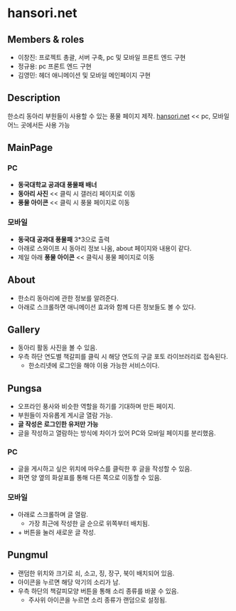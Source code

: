 # hansori.net


## Members & roles
* 이창진: 프로젝트 총괄, 서버 구축, pc 및 모바일 프론트 엔드 구현
* 정규용: pc 프론트 엔드 구현
* 김영민: 헤더 애니메이션 및 모바일 메인페이지 구현


## Description
한소리 동아리 부원들이 사용할 수 있는 풍물 페이지 제작.
[hansori.net](https://hansori.net) << pc, 모바일 어느 곳에서든 사용 가능


## MainPage
### PC
* **동국대학교 공과대 풍물패 배너**
* **동아리 사진** << 클릭 시 갤러리 페이지로 이동
* **풍물 아이콘** << 클릭 시 풍물 페이지로 이동

### 모바일
* **동국대 공과대 풍물패** 3*3으로 출력 
* 아래로 스와이프 시 동아리 정보 나옴, about 페이지와 내용이 같다.
*  제일 아래 **풍물 아이콘** << 클릭시 풍물 페이지로 이동


## About
* 한소리 동아리에 관한 정보를 알려준다. 
* 아래로 스크롤하면 애니메이션 효과와 함께 다른 정보들도 볼 수 있다.


## Gallery
* 동아리 활동 사진을 볼 수 있음.
*  우측 하단 연도별 책갈피를 클릭 시 해당 연도의 구글 포토 라이브러리로 접속된다. 
	* 한소리넷에 로그인을 해야 이용 가능한 서비스이다.


## Pungsa
* 오프라인 풍사와 비슷한 역할을 하기를 기대하며 만든 페이지.
* 부원들이 자유롭게 게시글 열람 가능.
* **글 작성은 로그인한 유저만 가능**
* 글을 작성하고 열람하는 방식에 차이가 있어 PC와 모바일 페이지를 분리했음.

### PC
* 글을 게시하고 싶은 위치에 마우스를 클릭한 후 글을 작성할 수 있음.
* 화면 양 옆의 화살표를 통해 다른 쪽으로 이동할 수 있음.

### 모바일
* 아래로 스크롤하며 글 열람.
	* 가장 최근에 작성한 글 순으로 위쪽부터 배치됨.
* \+ 버튼을 눌러 새로운 글 작성.


## Pungmul
* 랜덤한 위치와 크기로 쇠, 소고, 징, 장구, 북이 배치되어 있음.
* 아이콘을 누르면 해당 악기의 소리가 남.
* 우측 하단의 책갈피모양 버튼을 통해 소리 종류를 바꿀 수 있음.
	* 주사위 아이콘을 누르면 소리 종류가 랜덤으로 설정됨.
